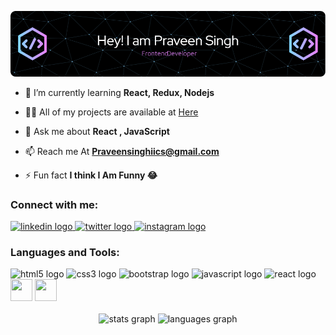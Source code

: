 
![Header](./Header.png)

 <img src="https://cdn.dribbble.com/users/2131993/screenshots/4948736/thoughtworks-gif_dribbble.gif" alt="" align="right" width="400">

- 🌱 I’m currently learning **React, Redux, Nodejs**

- 👨‍💻 All of my projects are available at [Here](https://github.com/Praveenskg?tab=repositories)

- 💬 Ask me about **React , JavaScript**

- 📫 Reach me At **Praveensinghiics@gmail.com**

- ⚡ Fun fact **I think I Am Funny 😂**

<h3 align="left">Connect with me:</h3>
<div align="left">
  <a href="https://linkedin.com/in/praveen-singh-ald" target="_blank">
    <img
      src="https://raw.githubusercontent.com/maurodesouza/profile-readme-generator/master/src/assets/icons/social/linkedin/default.svg"
      width="40"
      height="40"
      alt="linkedin logo"
    />
  </a>
  <a href="https://twitter.com/its_praveen_s" target="_blank">
    <img
      src="https://raw.githubusercontent.com/maurodesouza/profile-readme-generator/master/src/assets/icons/social/twitter/default.svg"
      width="40"
      height="40"
      alt="twitter logo"
    />
  </a>
  <a href="https://instagram.com/o_its_praveen" target="_blank">
    <img
      src="https://raw.githubusercontent.com/maurodesouza/profile-readme-generator/master/src/assets/icons/social/instagram/default.svg"
      width="40"
      height="40"
      alt="instagram logo"
    />
  </a>
</div>

<h3 align="left">Languages and Tools:</h3>
 <div align="left">
    <img
      src="https://cdn.jsdelivr.net/gh/devicons/devicon/icons/html5/html5-original.svg"
      height="35"
      width="35"
      alt="html5 logo"
    />
    <img
      src="https://cdn.jsdelivr.net/gh/devicons/devicon/icons/css3/css3-original.svg"
      height="35"
      width="35"
      alt="css3 logo"
    />
 <img
      src="https://cdn.jsdelivr.net/gh/devicons/devicon/icons/bootstrap/bootstrap-original.svg"
      height="35"
      width="35"
      alt="bootstrap logo"
    />
    <img
      src="https://cdn.jsdelivr.net/gh/devicons/devicon/icons/javascript/javascript-original.svg"
      height="35"
      width="35"
      alt="javascript logo"
    />
    <img
      src="https://cdn.jsdelivr.net/gh/devicons/devicon/icons/react/react-original.svg"
      height="35"
      width="35"
      alt="react logo"
    />
 <img
      src="https://cdn.jsdelivr.net/gh/devicons/devicon/icons/github/github-original.svg"
      height="35"
      width="35"
    />
    <img
      src="https://cdn.jsdelivr.net/gh/devicons/devicon/icons/git/git-original.svg"
      height="35"
      width="35"
    />
  </div>

<br>
<div align="center">
  <img
    src="https://github-readme-stats.vercel.app/api?hide_title=false&hide_rank=false&show_icons=true&include_all_commits=true&count_private=true&disable_animations=false&theme=dracula&locale=en&hide_border=false&username=praveenskg"
    height="150"
    alt="stats graph"
  />
  <img
    src="https://github-readme-stats.vercel.app/api/top-langs?locale=en&hide_title=false&layout=compact&card_width=320&langs_count=5&theme=dracula&hide_border=false&username=praveenskg"
    height="150"
    alt="languages graph"
  />
</div>
